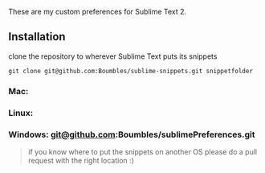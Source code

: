 
These are my custom preferences for Sublime Text 2.

## Installation

clone the repository to wherever Sublime Text puts its snippets

    git clone git@github.com:Boumbles/sublime-snippets.git snippetfolder

### Mac:

### Linux:

### Windows: git@github.com:Boumbles/sublimePreferences.git

> if you know where to put the snippets on another OS please do a pull request with the right location :) 
